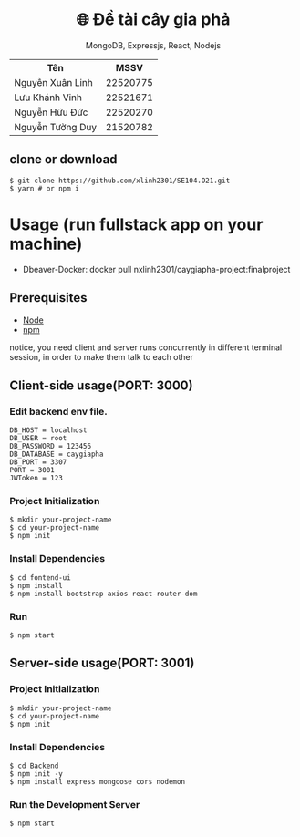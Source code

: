 
<h1 align="center">
🌐 Đề tài cây gia phả
</h1>
<p align="center">
MongoDB, Expressjs, React, Nodejs
</p>

<table align="center">
  <tr>
    <th>Tên</th>
    <th>MSSV</th>
  </tr>
  <tr>
    <td>Nguyễn Xuân Linh</td>
    <td>22520775</td>
  </tr>
  <tr>
    <td>Lưu Khánh Vinh</td>
    <td>22521671</td>
  </tr>
  <tr>
    <td>Nguyễn Hữu Đức</td>
    <td>22520270</td>
  </tr>
  <tr>
    <td>Nguyễn Tường Duy</td>
    <td>21520782</td>
  </tr>
</table>

## clone or download
```terminal
$ git clone https://github.com/xlinh2301/SE104.O21.git
$ yarn # or npm i
```

# Usage (run fullstack app on your machine)
- Dbeaver-Docker: docker pull nxlinh2301/caygiapha-project:finalproject

## Prerequisites
- [Node](https://nodejs.org/en/download/) 
- [npm](https://nodejs.org/en/download/package-manager/)

notice, you need client and server runs concurrently in different terminal session, in order to make them talk to each other

## Client-side usage(PORT: 3000)
### Edit backend env file.
```terminal
DB_HOST = localhost
DB_USER = root
DB_PASSWORD = 123456
DB_DATABASE = caygiapha
DB_PORT = 3307
PORT = 3001
JWToken = 123
```
### Project Initialization

```terminal
$ mkdir your-project-name
$ cd your-project-name
$ npm init
```
### Install Dependencies
```terminal
$ cd fontend-ui
$ npm install
$ npm install bootstrap axios react-router-dom
```
### Run
```terminal
$ npm start
```
## Server-side usage(PORT: 3001)
### Project Initialization

```terminal
$ mkdir your-project-name
$ cd your-project-name
$ npm init
```
### Install Dependencies
```terminal
$ cd Backend
$ npm init -y
$ npm install express mongoose cors nodemon
```
### Run the Development Server
```terminal
$ npm start
```
